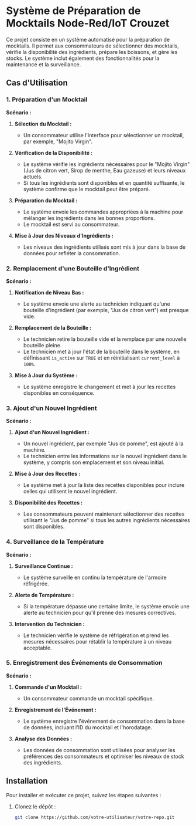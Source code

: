 # Système de Préparation de Mocktails Node-Red/IoT Crouzet

Ce projet consiste en un système automatisé pour la préparation de mocktails. Il permet aux consommateurs de sélectionner des mocktails, vérifie la disponibilité des ingrédients, prépare les boissons, et gère les stocks. Le système inclut également des fonctionnalités pour la maintenance et la surveillance.

## Cas d'Utilisation

### 1. Préparation d'un Mocktail

**Scénario :**

1. **Sélection du Mocktail :**
   - Un consommateur utilise l'interface pour sélectionner un mocktail, par exemple, "Mojito Virgin".

2. **Vérification de la Disponibilité :**
   - Le système vérifie les ingrédients nécessaires pour le "Mojito Virgin" (Jus de citron vert, Sirop de menthe, Eau gazeuse) et leurs niveaux actuels.
   - Si tous les ingrédients sont disponibles et en quantité suffisante, le système confirme que le mocktail peut être préparé.

3. **Préparation du Mocktail :**
   - Le système envoie les commandes appropriées à la machine pour mélanger les ingrédients dans les bonnes proportions.
   - Le mocktail est servi au consommateur.

4. **Mise à Jour des Niveaux d'Ingrédients :**
   - Les niveaux des ingrédients utilisés sont mis à jour dans la base de données pour refléter la consommation.

### 2. Remplacement d'une Bouteille d'Ingrédient

**Scénario :**

1. **Notification de Niveau Bas :**
   - Le système envoie une alerte au technicien indiquant qu'une bouteille d'ingrédient (par exemple, "Jus de citron vert") est presque vide.

2. **Remplacement de la Bouteille :**
   - Le technicien retire la bouteille vide et la remplace par une nouvelle bouteille pleine.
   - Le technicien met à jour l'état de la bouteille dans le système, en définissant `is_active` sur `TRUE` et en réinitialisant `current_level` à `100%`.

3. **Mise à Jour du Système :**
   - Le système enregistre le changement et met à jour les recettes disponibles en conséquence.

### 3. Ajout d'un Nouvel Ingrédient

**Scénario :**

1. **Ajout d'un Nouvel Ingrédient :**
   - Un nouvel ingrédient, par exemple "Jus de pomme", est ajouté à la machine.
   - Le technicien entre les informations sur le nouvel ingrédient dans le système, y compris son emplacement et son niveau initial.

2. **Mise à Jour des Recettes :**
   - Le système met à jour la liste des recettes disponibles pour inclure celles qui utilisent le nouvel ingrédient.

3. **Disponibilité des Recettes :**
   - Les consommateurs peuvent maintenant sélectionner des recettes utilisant le "Jus de pomme" si tous les autres ingrédients nécessaires sont disponibles.

### 4. Surveillance de la Température

**Scénario :**

1. **Surveillance Continue :**
   - Le système surveille en continu la température de l'armoire réfrigérée.

2. **Alerte de Température :**
   - Si la température dépasse une certaine limite, le système envoie une alerte au technicien pour qu'il prenne des mesures correctives.

3. **Intervention du Technicien :**
   - Le technicien vérifie le système de réfrigération et prend les mesures nécessaires pour rétablir la température à un niveau acceptable.

### 5. Enregistrement des Événements de Consommation

**Scénario :**

1. **Commande d'un Mocktail :**
   - Un consommateur commande un mocktail spécifique.

2. **Enregistrement de l'Événement :**
   - Le système enregistre l'événement de consommation dans la base de données, incluant l'ID du mocktail et l'horodatage.

3. **Analyse des Données :**
   - Les données de consommation sont utilisées pour analyser les préférences des consommateurs et optimiser les niveaux de stock des ingrédients.

## Installation

Pour installer et exécuter ce projet, suivez les étapes suivantes :

1. Clonez le dépôt :
   ```bash
   git clone https://github.com/votre-utilisateur/votre-repo.git
